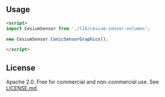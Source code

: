 ## Usage
```html
<script>
import CesiumSensor from './lib/cesium-sensor-volumes';

new CesiumSensor.ConicSensorGraphics();

</script>
```

## License

Apache 2.0.  Free for commercial and non-commercial use.  See [LICENSE.md](LICENSE.md).
